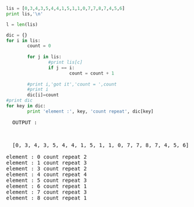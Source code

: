 ```python
lis = [0,3,4,3,5,4,4,1,5,1,1,0,7,7,8,7,4,5,6]
print lis,'\n'

l = len(lis)

dic = {}
for i in lis:
        count = 0
       
        for j in lis:
                #print lis[c]
                if j == i:
                        count = count + 1
      
        #print i,'got it','count = ',count
        #print i
        dic[i]=count
#print dic
for key in dic:
        print 'element :', key, 'count repeat', dic[key]

```

 <pre>
  OUTPUT :
  </pre>
<pre>  
  [0, 3, 4, 3, 5, 4, 4, 1, 5, 1, 1, 0, 7, 7, 8, 7, 4, 5, 6] 

element : 0 count repeat 2
element : 1 count repeat 3
element : 3 count repeat 2
element : 4 count repeat 4
element : 5 count repeat 3
element : 6 count repeat 1
element : 7 count repeat 3
element : 8 count repeat 1
</pre>
